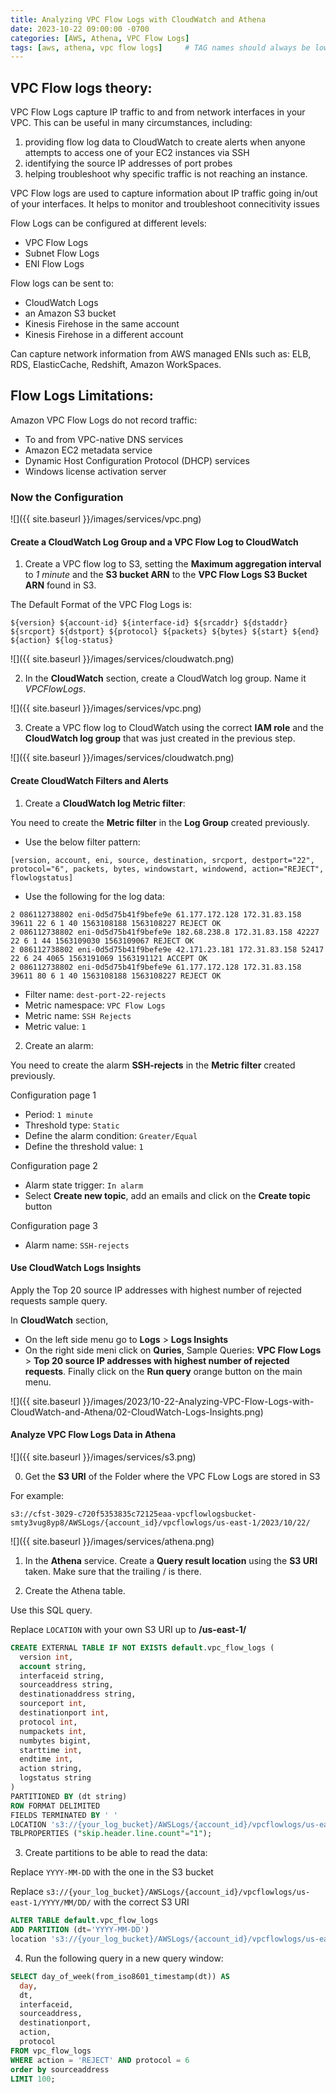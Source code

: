 ```yaml
---
title: Analyzing VPC Flow Logs with CloudWatch and Athena
date: 2023-10-22 09:00:00 -0700
categories: [AWS, Athena, VPC Flow Logs]
tags: [aws, athena, vpc flow logs]     # TAG names should always be lowercase
---
```


## VPC Flow logs theory:

VPC Flow Logs capture IP traffic to and from network interfaces in your VPC. This can be useful in many circumstances, including:

1. providing flow log data to CloudWatch to create alerts when anyone attempts to access one of your EC2 instances via SSH
2. identifying the source IP addresses of port probes
3. helping troubleshoot why specific traffic is not reaching an instance.

VPC Flow logs are used to capture information about IP traffic going in/out of your interfaces. It helps to monitor and troubleshoot connecitivity issues

Flow Logs can be configured at different levels:
- VPC Flow Logs
- Subnet Flow Logs
- ENI Flow Logs

Flow logs can be sent to:
- CloudWatch Logs
- an Amazon S3 bucket
- Kinesis Firehose in the same account
- Kinesis Firehose in a different account

Can capture network information from AWS managed ENIs such as: ELB, RDS, ElasticCache, Redshift, Amazon WorkSpaces.

## Flow Logs Limitations:

Amazon VPC Flow Logs do not record traffic:

- To and from VPC-native DNS services
- Amazon EC2 metadata service
- Dynamic Host Configuration Protocol (DHCP) services
- Windows license activation server

### Now the Configuration

![]({{ site.baseurl }}/images/services/vpc.png)

#### Create a **CloudWatch Log Group** and a **VPC Flow Log to CloudWatch**

1. Create a VPC flow log to S3, setting the **Maximum aggregation interval** to *1 minute* and the **S3 bucket ARN** to the **VPC Flow Logs S3 Bucket ARN** found in S3.

The Default Format of the VPC Flog Logs is:
```
${version} ${account-id} ${interface-id} ${srcaddr} ${dstaddr} ${srcport} ${dstport} ${protocol} ${packets} ${bytes} ${start} ${end} ${action} ${log-status}
```

![]({{ site.baseurl }}/images/services/cloudwatch.png)

2. In the **CloudWatch** section, create a CloudWatch log group. Name it *VPCFlowLogs*.

![]({{ site.baseurl }}/images/services/vpc.png)

3. Create a VPC flow log to CloudWatch using the correct **IAM role** and the **CloudWatch log group** that was just created in the previous step.

![]({{ site.baseurl }}/images/services/cloudwatch.png)

#### Create CloudWatch Filters and Alerts

1. Create a **CloudWatch log Metric filter**:

You need to create the **Metric filter** in the **Log Group** created previously.

  - Use the below filter pattern:
```
[version, account, eni, source, destination, srcport, destport="22", protocol="6", packets, bytes, windowstart, windowend, action="REJECT", flowlogstatus]
```
  - Use the following for the log data:
```   
2 086112738802 eni-0d5d75b41f9befe9e 61.177.172.128 172.31.83.158 39611 22 6 1 40 1563108188 1563108227 REJECT OK
2 086112738802 eni-0d5d75b41f9befe9e 182.68.238.8 172.31.83.158 42227 22 6 1 44 1563109030 1563109067 REJECT OK
2 086112738802 eni-0d5d75b41f9befe9e 42.171.23.181 172.31.83.158 52417 22 6 24 4065 1563191069 1563191121 ACCEPT OK
2 086112738802 eni-0d5d75b41f9befe9e 61.177.172.128 172.31.83.158 39611 80 6 1 40 1563108188 1563108227 REJECT OK
```

  - Filter name: `dest-port-22-rejects`
  - Metric namespace: `VPC Flow Logs`
  - Metric name: `SSH Rejects`
  - Metric value: `1`

2. Create an alarm:

You need to create the alarm **SSH-rejects** in the **Metric filter** created previously.

Configuration page 1

  - Period: `1 minute`
  - Threshold type: `Static`
  - Define the alarm condition: `Greater/Equal`
  - Define the threshold value: `1`

Configuration page 2

  - Alarm state trigger: `In alarm`
  - Select **Create new topic**, add an emails and click on the **Create topic** button

Configuration page 3

  - Alarm name: `SSH-rejects`

#### Use CloudWatch Logs Insights

Apply the Top 20 source IP addresses with highest number of rejected requests sample query.
 
In **CloudWatch** section, 
- On the left side menu go to **Logs** > **Logs Insights**
- On the right side meni click on **Quries**, Sample Queries: **VPC Flow Logs** > **Top 20 source IP addresses with highest number of rejected requests**. Finally click on the **Run query** orange button on the main menu.

![]({{ site.baseurl }}/images/2023/10-22-Analyzing-VPC-Flow-Logs-with-CloudWatch-and-Athena/02-CloudWatch-Logs-Insights.png)


#### Analyze VPC Flow Logs Data in Athena

![]({{ site.baseurl }}/images/services/s3.png)

0. Get the **S3 URI** of the Folder where the VPC FLow Logs are stored in S3

For example:
```
s3://cfst-3029-c720f5353835c72125eaa-vpcflowlogsbucket-smty3vug8yp8/AWSLogs/{account_id}/vpcflowlogs/us-east-1/2023/10/22/
```

![]({{ site.baseurl }}/images/services/athena.png)

1. In the **Athena** service. Create a **Query result location** using the **S3 URI** taken. Make sure that the trailing / is there.

2. Create the Athena table.

Use this SQL query.

Replace `LOCATION` with your own S3 URI up to **/us-east-1/**

```sql
CREATE EXTERNAL TABLE IF NOT EXISTS default.vpc_flow_logs (
  version int,
  account string,
  interfaceid string,
  sourceaddress string,
  destinationaddress string,
  sourceport int,
  destinationport int,
  protocol int,
  numpackets int,
  numbytes bigint,
  starttime int,
  endtime int,
  action string,
  logstatus string
)  
PARTITIONED BY (dt string)
ROW FORMAT DELIMITED
FIELDS TERMINATED BY ' '
LOCATION 's3://{your_log_bucket}/AWSLogs/{account_id}/vpcflowlogs/us-east-1/'
TBLPROPERTIES ("skip.header.line.count"="1");
```

3. Create partitions to be able to read the data:

Replace `YYYY-MM-DD` with the one in the S3 bucket

Replace `s3://{your_log_bucket}/AWSLogs/{account_id}/vpcflowlogs/us-east-1/YYYY/MM/DD/` with the correct S3 URI

```sql
ALTER TABLE default.vpc_flow_logs
ADD PARTITION (dt='YYYY-MM-DD')
location 's3://{your_log_bucket}/AWSLogs/{account_id}/vpcflowlogs/us-east-1/YYYY/MM/DD/';
```

4. Run the following query in a new query window:

```sql
SELECT day_of_week(from_iso8601_timestamp(dt)) AS
  day,
  dt,
  interfaceid,
  sourceaddress,
  destinationport,
  action,
  protocol
FROM vpc_flow_logs
WHERE action = 'REJECT' AND protocol = 6
order by sourceaddress
LIMIT 100;
``````
